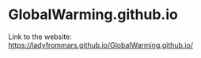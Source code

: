 # GlobalWarming.github.io

 Link to the website:
 https://ladyfrommars.github.io/GlobalWarming.github.io/ 
